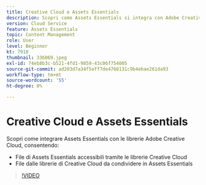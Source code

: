 ```yaml
---
title: Creative Cloud e Assets Essentials
description: Scopri come Assets Essentials si integra con Adobe Creative Cloud.
version: Cloud Service
feature: Assets Essentials
topic: Content Management
role: User
level: Beginner
kt: 7918
thumbnail: 336069.jpeg
exl-id: 74eb8b3c-b521-4fd1-9859-43c06f754005
source-git-commit: ad203d7a34f5eff7de4768131c9b4ebae261da93
workflow-type: tm+mt
source-wordcount: '55'
ht-degree: 0%

---
```


# Creative Cloud e Assets Essentials

Scopri come integrare Assets Essentials con le librerie Adobe Creative Cloud, consentendo:

+ File di Assets Essentials accessibili tramite le librerie Creative Cloud
+ File dalle librerie di Creative Cloud da condividere in Assets Essentials

>[!VIDEO](https://video.tv.adobe.com/v/336069/?quality=12&learn=on)
